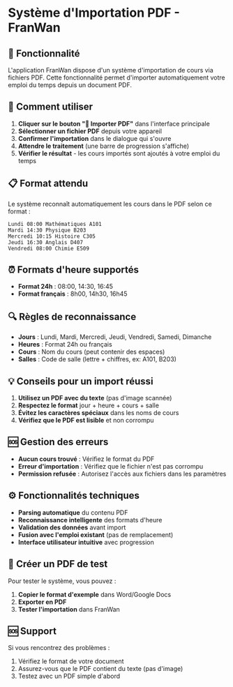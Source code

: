 # Système d'Importation PDF - FranWan

## 🎯 Fonctionnalité

L'application FranWan dispose d'un système d'importation de cours via fichiers PDF. Cette fonctionnalité permet d'importer automatiquement votre emploi du temps depuis un document PDF.

## 📱 Comment utiliser

1. **Cliquer sur le bouton "📄 Importer PDF"** dans l'interface principale
2. **Sélectionner un fichier PDF** depuis votre appareil
3. **Confirmer l'importation** dans le dialogue qui s'ouvre
4. **Attendre le traitement** (une barre de progression s'affiche)
5. **Vérifier le résultat** - les cours importés sont ajoutés à votre emploi du temps

## 📋 Format attendu

Le système reconnaît automatiquement les cours dans le PDF selon ce format :

```
Lundi 08:00 Mathématiques A101
Mardi 14:30 Physique B203
Mercredi 10:15 Histoire C305
Jeudi 16:30 Anglais D407
Vendredi 08:00 Chimie E509
```

## ⏰ Formats d'heure supportés

- **Format 24h** : 08:00, 14:30, 16:45
- **Format français** : 8h00, 14h30, 16h45

## 🔍 Règles de reconnaissance

- **Jours** : Lundi, Mardi, Mercredi, Jeudi, Vendredi, Samedi, Dimanche
- **Heures** : Format 24h ou français
- **Cours** : Nom du cours (peut contenir des espaces)
- **Salles** : Code de salle (lettre + chiffres, ex: A101, B203)

## 💡 Conseils pour un import réussi

1. **Utilisez un PDF avec du texte** (pas d'image scannée)
2. **Respectez le format** jour + heure + cours + salle
3. **Évitez les caractères spéciaux** dans les noms de cours
4. **Vérifiez que le PDF est lisible** et non corrompu

## 🆘 Gestion des erreurs

- **Aucun cours trouvé** : Vérifiez le format du PDF
- **Erreur d'importation** : Vérifiez que le fichier n'est pas corrompu
- **Permission refusée** : Autorisez l'accès aux fichiers dans les paramètres

## ⚙️ Fonctionnalités techniques

- **Parsing automatique** du contenu PDF
- **Reconnaissance intelligente** des formats d'heure
- **Validation des données** avant import
- **Fusion avec l'emploi existant** (pas de remplacement)
- **Interface utilisateur intuitive** avec progression

## 📝 Créer un PDF de test

Pour tester le système, vous pouvez :
1. **Copier le format d'exemple** dans Word/Google Docs
2. **Exporter en PDF**
3. **Tester l'importation** dans FranWan

## 🆘 Support

Si vous rencontrez des problèmes :
1. Vérifiez le format de votre document
2. Assurez-vous que le PDF contient du texte (pas d'image)
3. Testez avec un PDF simple d'abord
